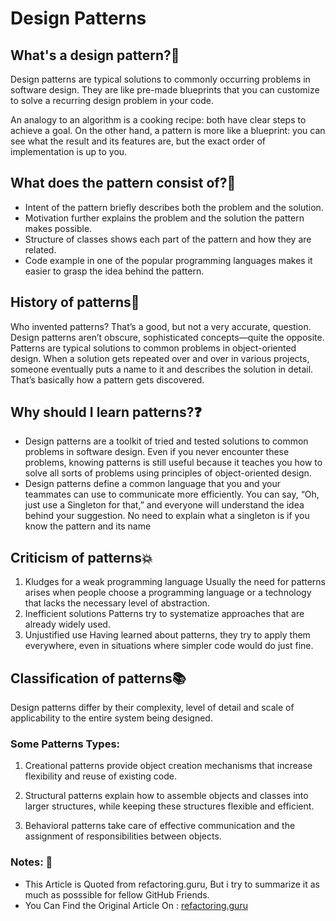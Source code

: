 # Design Patterns

##  What's a design pattern?🎨

Design patterns are typical solutions to commonly occurring problems in software design.
They are like pre-made blueprints that you can customize to solve a recurring design problem in your code.

An analogy to an algorithm is a cooking recipe: both have clear steps to achieve a goal. On the other hand, a pattern is more like a blueprint: 
you can see what the result and its features are, but the exact order of implementation is up to you.

## What does the pattern consist of?🏁
- Intent of the pattern briefly describes both the problem and the solution.
- Motivation further explains the problem and the solution the pattern makes possible.
- Structure of classes shows each part of the pattern and how they are related.
- Code example in one of the popular programming languages makes it easier to grasp the idea behind the pattern.

## History of patterns📜
Who invented patterns? That’s a good, but not a very accurate, question. Design patterns aren’t obscure, sophisticated concepts—quite the opposite. Patterns are typical solutions to common problems in object-oriented design. When a solution gets repeated over and over in various projects, someone eventually puts a name to it and describes the solution in detail. That’s basically how a pattern gets discovered.

## Why should I learn patterns?❓
- Design patterns are a toolkit of tried and tested solutions to common problems in software design. Even if you never encounter these problems, knowing patterns is still useful because it teaches you how to solve all sorts of problems using principles of object-oriented design.
- Design patterns define a common language that you and your teammates can use to communicate more efficiently. You can say, “Oh, just use a Singleton for that,” and everyone will understand the idea behind your suggestion. No need to explain what a singleton is if you know the pattern and its name

## Criticism of patterns💥
1. Kludges for a weak programming language
   Usually the need for patterns arises when people choose a programming language or a technology that lacks the necessary level of abstraction.
2. Inefficient solutions
   Patterns try to systematize approaches that are already widely used.
3. Unjustified use
Having learned about patterns, they try to apply them everywhere, even in situations where simpler code would do just fine.

## Classification of patterns📚
Design patterns differ by their complexity, level of detail and scale of applicability to the entire system being designed. 
### Some Patterns Types:
1. Creational patterns provide object creation mechanisms that increase flexibility and reuse of existing code.

2. Structural patterns explain how to assemble objects and classes into larger structures, while keeping these structures flexible and efficient.

3. Behavioral patterns take care of effective communication and the assignment of responsibilities between objects.

### Notes: 📝
- This Article is Quoted from refactoring.guru, But i try to summarize it as much as posssible for fellow GitHub Friends.
- You Can Find the Original Article On : [refactoring.guru](https://refactoring.guru/design-patterns/what-is-pattern)
